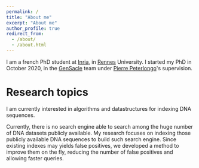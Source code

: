 ```yaml
---
permalink: /
title: "About me"
excerpt: "About me"
author_profile: true
redirect_from: 
  - /about/
  - /about.html
---
```


I am a french PhD student at [Inria](https://www.inria.fr/en), in [Rennes](https://www.inria.fr/en/inria-centre-rennes-university) University. I started my PhD in October 2020, in the [GenSacle](https://team.inria.fr/genscale/) team under [Pierre Peterlongo](https://people.rennes.inria.fr/Pierre.Peterlongo/)'s supervision.

Research topics
======
I am currently interested in algorithms and datastructures for indexing DNA sequences.

Currently, there is no search engine able to search among the huge number of DNA datasets publicly available. My research focuses on indexing those publicly available DNA sequences to build such search engine.
Since existing indexes may yields false positives, we developed a method to improve them on the fly, reducing the number of false positives and allowing faster queries.